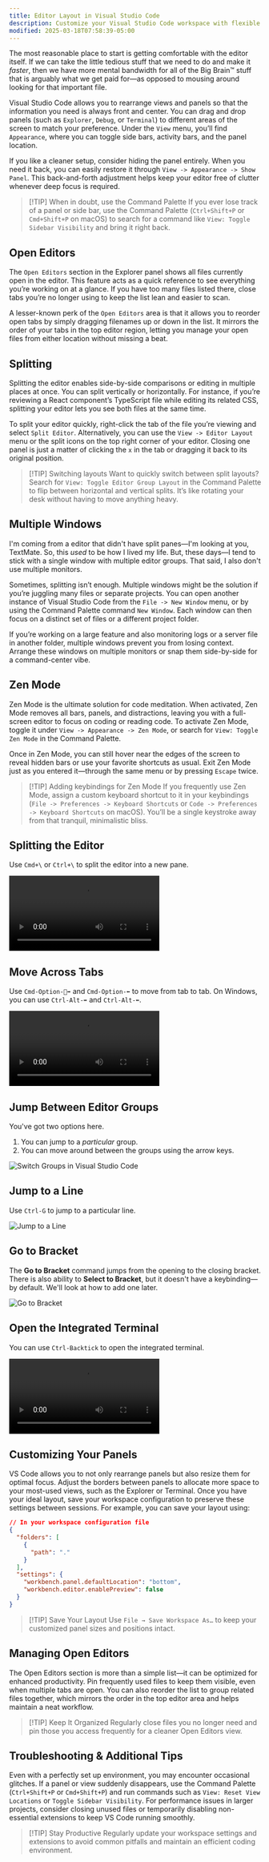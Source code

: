 ```yaml
---
title: Editor Layout in Visual Studio Code
description: Customize your Visual Studio Code workspace with flexible layouts, split views, and Zen Mode for an optimal coding experience
modified: 2025-03-18T07:58:39-05:00
---
```


The most reasonable place to start is getting comfortable with the editor itself. If we can take the little tedious stuff that we need to do and make it _faster_, then we have more mental bandwidth for all of the Big Brain™ stuff that is arguably what we get paid for—as opposed to mousing around looking for that important file.

Visual Studio Code allows you to rearrange views and panels so that the information you need is always front and center. You can drag and drop panels (such as `Explorer`, `Debug`, or `Terminal`) to different areas of the screen to match your preference. Under the `View` menu, you’ll find `Appearance`, where you can toggle side bars, activity bars, and the panel location.

If you like a cleaner setup, consider hiding the panel entirely. When you need it back, you can easily restore it through `View -> Appearance -> Show Panel`. This back-and-forth adjustment helps keep your editor free of clutter whenever deep focus is required.

> [!TIP] When in doubt, use the Command Palette
> If you ever lose track of a panel or side bar, use the Command Palette (`Ctrl+Shift+P` or `Cmd+Shift+P` on macOS) to search for a command like `View: Toggle Sidebar Visibility` and bring it right back.

## Open Editors

The `Open Editors` section in the Explorer panel shows all files currently open in the editor. This feature acts as a quick reference to see everything you’re working on at a glance. If you have too many files listed there, close tabs you’re no longer using to keep the list lean and easier to scan.

A lesser-known perk of the `Open Editors` area is that it allows you to reorder open tabs by simply dragging filenames up or down in the list. It mirrors the order of your tabs in the top editor region, letting you manage your open files from either location without missing a beat.

## Splitting

Splitting the editor enables side-by-side comparisons or editing in multiple places at once. You can split vertically or horizontally. For instance, if you’re reviewing a React component’s TypeScript file while editing its related CSS, splitting your editor lets you see both files at the same time.

To split your editor quickly, right-click the tab of the file you’re viewing and select `Split Editor`. Alternatively, you can use the `View -> Editor Layout` menu or the split icons on the top right corner of your editor. Closing one panel is just a matter of clicking the `x` in the tab or dragging it back to its original position.

> [!TIP] Switching layouts
> Want to quickly switch between split layouts? Search for `View: Toggle Editor Group Layout` in the Command Palette to flip between horizontal and vertical splits. It’s like rotating your desk without having to move anything heavy.

## Multiple Windows

I'm coming from a editor that didn't have split panes—I'm looking at you, TextMate. So, this _used_ to be how I lived my life. But, these days—I tend to stick with a single window with multiple editor groups. That said, I also don't use multiple monitors.

Sometimes, splitting isn’t enough. Multiple windows might be the solution if you’re juggling many files or separate projects. You can open another instance of Visual Studio Code from the `File -> New Window` menu, or by using the Command Palette command `New Window`. Each window can then focus on a distinct set of files or a different project folder.

If you’re working on a large feature and also monitoring logs or a server file in another folder, multiple windows prevent you from losing context. Arrange these windows on multiple monitors or snap them side-by-side for a command-center vibe.

## Zen Mode

Zen Mode is the ultimate solution for code meditation. When activated, Zen Mode removes all bars, panels, and distractions, leaving you with a full-screen editor to focus on coding or reading code. To activate Zen Mode, toggle it under `View -> Appearance -> Zen Mode`, or search for `View: Toggle Zen Mode` in the Command Palette.

Once in Zen Mode, you can still hover near the edges of the screen to reveal hidden bars or use your favorite shortcuts as usual. Exit Zen Mode just as you entered it—through the same menu or by pressing `Escape` twice.

> [!TIP] Adding keybindings for Zen Mode
> If you frequently use Zen Mode, assign a custom keyboard shortcut to it in your keybindings (`File -> Preferences -> Keyboard Shortcuts` or `Code -> Preferences -> Keyboard Shortcuts` on macOS). You’ll be a single keystroke away from that tranquil, minimalistic bliss.

## Splitting the Editor

Use `Cmd+\` or `Ctrl+\` to split the editor into a new pane.

![Split the Editor in Visual Studio Code](assets/split-the-editor-vscode.mp4)

## Move Across Tabs

Use `Cmd-Option-⃗➡️` and `Cmd-Option-⬅️` to move from tab to tab. On Windows, you can use `Ctrl-Alt-➡️` and `Ctrl-Alt-⬅️`.

![Move from Tab to Tab in Visual Studio Code](assets/move-from-tab-to-tab.mp4)

## Jump Between Editor Groups

You've got two options here.

1. You can jump to a _particular_ group.
2. You can move around between the groups using the arrow keys.

![Switch Groups in Visual Studio Code](assets/switch-group-vscode.png)

## Jump to a Line

Use `Ctrl-G` to jump to a particular line.

![Jump to a Line](assets/go-to-line-vscode.png)

## Go to Bracket

The **Go to Bracket** command jumps from the opening to the closing bracket. There is also ability to **Select to Bracket**, but it doesn't have a keybinding—by default. We'll look at how to add one later.

![Go to Bracket](assets/go-to-bracket-vscode.png)

## Open the Integrated Terminal

You can use `Ctrl-Backtick` to open the integrated terminal.

![Open the Integrated Terminal](assets/open-the-terminal-vscode.mp4)

## Customizing Your Panels

VS Code allows you to not only rearrange panels but also resize them for optimal focus. Adjust the borders between panels to allocate more space to your most-used views, such as the Explorer or Terminal. Once you have your ideal layout, save your workspace configuration to preserve these settings between sessions. For example, you can save your layout using:

```json
// In your workspace configuration file
{
  "folders": [
    {
      "path": "."
    }
  ],
  "settings": {
    "workbench.panel.defaultLocation": "bottom",
    "workbench.editor.enablePreview": false
  }
}
```

> [!TIP] Save Your Layout
> Use `File → Save Workspace As…` to keep your customized panel sizes and positions intact.

## Managing Open Editors

The Open Editors section is more than a simple list—it can be optimized for enhanced productivity. Pin frequently used files to keep them visible, even when multiple tabs are open. You can also reorder the list to group related files together, which mirrors the order in the top editor area and helps maintain a neat workflow.

> [!TIP] Keep It Organized
> Regularly close files you no longer need and pin those you access frequently for a cleaner Open Editors view.

## Troubleshooting & Additional Tips

Even with a perfectly set up environment, you may encounter occasional glitches. If a panel or view suddenly disappears, use the Command Palette (`Ctrl+Shift+P` or `Cmd+Shift+P`) and run commands such as `View: Reset View Locations` or `Toggle Sidebar Visibility`. For performance issues in larger projects, consider closing unused files or temporarily disabling non-essential extensions to keep VS Code running smoothly.

> [!TIP] Stay Productive
> Regularly update your workspace settings and extensions to avoid common pitfalls and maintain an efficient coding environment.

